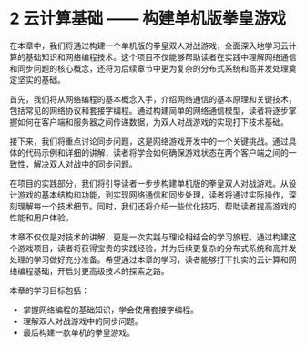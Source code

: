 # 2 云计算基础 —— 构建单机版拳皇游戏

在本章中，我们将通过构建一个单机版的拳皇双人对战游戏，全面深入地学习云计算的基础知识和网络编程技术。这个项目不仅能够帮助读者在实践中理解网络通信和同步问题的核心概念，还将为后续章节中更为复杂的分布式系统和高并发处理奠定坚实的基础。

首先，我们将从网络编程的基本概念入手，介绍网络通信的基本原理和关键技术，包括常见的网络协议和套接字编程。通过构建简单的网络通信模型，读者将逐步掌握如何在客户端和服务器之间传递数据，为双人对战游戏的实现打下技术基础。

接下来，我们将重点讨论同步问题，这是网络游戏开发中的一个关键挑战。通过具体的代码示例和详细的讲解，读者将学会如何确保游戏状态在两个客户端之间的一致性，解决双人对战中的同步问题。

在项目的实践部分，我们将引导读者一步步构建单机版的拳皇双人对战游戏。从设计游戏的基本结构和功能，到实现网络通信和同步处理，读者将通过实际操作，深刻理解每一个技术细节。同时，我们还将介绍一些优化技巧，帮助读者提高游戏的性能和用户体验。

本章不仅仅是对技术的讲解，更是一次实践与理论相结合的学习旅程。通过构建这个游戏项目，读者将获得宝贵的实践经验，并为后续更复杂的分布式系统和高并发处理的学习做好充分准备。希望通过本章的学习，读者能够打下扎实的云计算和网络编程基础，开启对更高级技术的探索之路。

本章的学习目标包括：

* 掌握网络编程的基础知识，学会使用套接字编程。
* 理解双人对战游戏中的同步问题。
* 最后构建一款单机的拳皇游戏。
